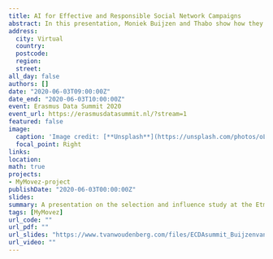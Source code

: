 ```yaml
---
title: AI for Effective and Responsible Social Network Campaigns
abstract: In this presentation, Moniek Buijzen and Thabo show how they have implemented, and will use, artificial intelligence to optimize social network campaigns that promote health related behaviors in youth.
address:
  city: Virtual
  country: 
  postcode: 
  region: 
  street:
all_day: false
authors: []
date: "2020-06-03T09:00:00Z"
date_end: "2020-06-03T10:00:00Z"
event: Erasmus Data Summit 2020
event_url: https://erasmusdatasummit.nl/?stream=1
featured: false
image:
  caption: 'Image credit: [**Unsplash**](https://unsplash.com/photos/oL-wLNYT_0g)'
  focal_point: Right
links:
location: 
math: true
projects:
- MyMovez-project
publishDate: "2020-06-03T00:00:00Z"
slides: 
summary: A presentation on the selection and influence study at the Etmaal 2020 conference.
tags: [MyMovez]
url_code: ""
url_pdf: ""
url_slides: "https://www.tvanwoudenberg.com/files/ECDAsummit_BuijzenvanWoudenberg_2020"
url_video: ""
---
```

